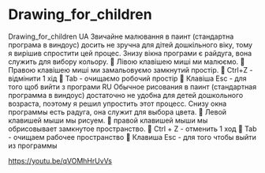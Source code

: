 # Drawing_for_children
Drawing_for_children
UA
Звичайне малювання в паинт (стандартна програма в виндоус) досить не зручна для дітей дошкільного віку, тому я вирішив спростити цей процес.
Знизу вікна програми є райдуга, вона служить для вибору кольору.
🌹 Лівою клавішею миші ми малюємо.
🌹 Правою клавішею миші ми замальовуємо замкнутий простір.
🌹 Ctrl+Z - відмінити 1 хід
🌹 Tab - очищаємо робочий простір
🌹 Клавіша Esc - для того щоб вийти з програми
RU
Обычное рисования в паинт (стандартная программа в виндоус) достаточно не удобна для детей дошкольного возраста, поэтому я решил упростить этот процесс.
Снизу окна программы есть радуга, она служит для выбора цвета.
🌹 Левой клавишей мыши мы рисуем.
🌹 правой клавишей мыши мы обрисовывает замкнутое пространство.
🌹 Ctrl + Z - отменить 1 ход
🌹 Tab - очищаем рабочее пространство
🌹 Клавиша Esc - для того чтобы выйти из программы

https://youtu.be/qVOMhHrUvVs
